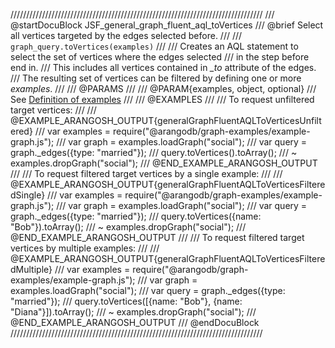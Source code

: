 ////////////////////////////////////////////////////////////////////////////////
/// @startDocuBlock JSF_general_graph_fluent_aql_toVertices
/// @brief Select all vertices targeted by the edges selected before.
///
/// `graph_query.toVertices(examples)`
///
/// Creates an AQL statement to select the set of vertices where the edges selected
/// in the step before end in.
/// This includes all vertices contained in *_to* attribute of the edges.
/// The resulting set of vertices can be filtered by defining one or more *examples*.
///
/// @PARAMS
///
/// @PARAM{examples, object, optional}
/// See [Definition of examples](#definition-of-examples)
///
/// @EXAMPLES
///
/// To request unfiltered target vertices:
///
/// @EXAMPLE_ARANGOSH_OUTPUT{generalGraphFluentAQLToVerticesUnfiltered}
///   var examples = require("@arangodb/graph-examples/example-graph.js");
///   var graph = examples.loadGraph("social");
///   var query = graph._edges({type: "married"});
///   query.toVertices().toArray();
/// ~ examples.dropGraph("social");
/// @END_EXAMPLE_ARANGOSH_OUTPUT
///
/// To request filtered target vertices by a single example:
///
/// @EXAMPLE_ARANGOSH_OUTPUT{generalGraphFluentAQLToVerticesFilteredSingle}
///   var examples = require("@arangodb/graph-examples/example-graph.js");
///   var graph = examples.loadGraph("social");
///   var query = graph._edges({type: "married"});
///   query.toVertices({name: "Bob"}).toArray();
/// ~ examples.dropGraph("social");
/// @END_EXAMPLE_ARANGOSH_OUTPUT
///
/// To request filtered target vertices by multiple examples:
///
/// @EXAMPLE_ARANGOSH_OUTPUT{generalGraphFluentAQLToVerticesFilteredMultiple}
///   var examples = require("@arangodb/graph-examples/example-graph.js");
///   var graph = examples.loadGraph("social");
///   var query = graph._edges({type: "married"});
///   query.toVertices([{name: "Bob"}, {name: "Diana"}]).toArray();
/// ~ examples.dropGraph("social");
/// @END_EXAMPLE_ARANGOSH_OUTPUT
/// @endDocuBlock
////////////////////////////////////////////////////////////////////////////////